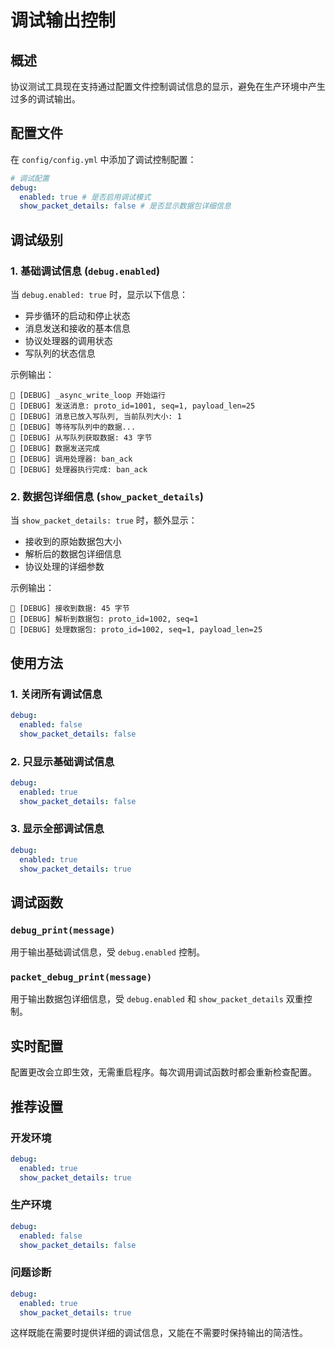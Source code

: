 # 调试输出控制

## 概述
协议测试工具现在支持通过配置文件控制调试信息的显示，避免在生产环境中产生过多的调试输出。

## 配置文件
在 `config/config.yml` 中添加了调试控制配置：

```yaml
# 调试配置
debug:
  enabled: true # 是否启用调试模式
  show_packet_details: false # 是否显示数据包详细信息
```

## 调试级别

### 1. 基础调试信息 (`debug.enabled`)
当 `debug.enabled: true` 时，显示以下信息：
- 异步循环的启动和停止状态
- 消息发送和接收的基本信息
- 协议处理器的调用状态
- 写队列的状态信息

示例输出：
```
🔧 [DEBUG] _async_write_loop 开始运行
🔧 [DEBUG] 发送消息: proto_id=1001, seq=1, payload_len=25
🔧 [DEBUG] 消息已放入写队列, 当前队列大小: 1
🔧 [DEBUG] 等待写队列中的数据...
🔧 [DEBUG] 从写队列获取数据: 43 字节
🔧 [DEBUG] 数据发送完成
🔧 [DEBUG] 调用处理器: ban_ack
🔧 [DEBUG] 处理器执行完成: ban_ack
```

### 2. 数据包详细信息 (`show_packet_details`)
当 `show_packet_details: true` 时，额外显示：
- 接收到的原始数据包大小
- 解析后的数据包详细信息
- 协议处理的详细参数

示例输出：
```
🔧 [DEBUG] 接收到数据: 45 字节
🔧 [DEBUG] 解析到数据包: proto_id=1002, seq=1
🔧 [DEBUG] 处理数据包: proto_id=1002, seq=1, payload_len=25
```

## 使用方法

### 1. 关闭所有调试信息
```yaml
debug:
  enabled: false
  show_packet_details: false
```

### 2. 只显示基础调试信息
```yaml
debug:
  enabled: true
  show_packet_details: false
```

### 3. 显示全部调试信息
```yaml
debug:
  enabled: true
  show_packet_details: true
```

## 调试函数

### `debug_print(message)`
用于输出基础调试信息，受 `debug.enabled` 控制。

### `packet_debug_print(message)`
用于输出数据包详细信息，受 `debug.enabled` 和 `show_packet_details` 双重控制。

## 实时配置
配置更改会立即生效，无需重启程序。每次调用调试函数时都会重新检查配置。

## 推荐设置

### 开发环境
```yaml
debug:
  enabled: true
  show_packet_details: true
```

### 生产环境
```yaml
debug:
  enabled: false
  show_packet_details: false
```

### 问题诊断
```yaml
debug:
  enabled: true
  show_packet_details: true
```

这样既能在需要时提供详细的调试信息，又能在不需要时保持输出的简洁性。
